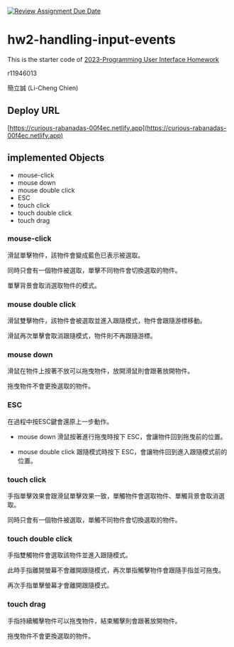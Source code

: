 [![Review Assignment Due Date](https://classroom.github.com/assets/deadline-readme-button-8d59dc4de5201274e310e4c54b9627a8934c3b88527886e3b421487c677d23eb.svg)](https://classroom.github.com/a/vtMjwcap)
# hw2-handling-input-events
This is the starter code of [2023-Programming User Interface Homework](https://hackmd.io/@akairisu/HkUibgmx3)

r11946013 

簡立誠 (Li-Cheng Chien)

## Deploy URL
[https://curious-rabanadas-00f4ec.netlify.app](https://curious-rabanadas-00f4ec.netlify.app)

## implemented Objects
* mouse-click
* mouse down
* mouse double click
* ESC
* touch click
* touch double click
* touch drag

### mouse-click
滑鼠單擊物件，該物件會變成藍色已表示被選取。 
    
同時只會有一個物件被選取，單擊不同物件會切換選取的物件。

單擊背景會取消選取物件的模式。

### mouse double click
滑鼠雙擊物件，該物件會被選取並進入跟隨模式，物件會跟隨游標移動。

滑鼠再次單擊會取消跟隨模式，物件則不再跟隨游標。

### mouse down
滑鼠在物件上按著不放可以拖曳物件，放開滑鼠則會跟著放開物件。

拖曳物件不會更換選取的物件。

### ESC
在過程中按ESC鍵會還原上一步動作。

* mouse down
  滑鼠按著進行拖曳時按下 ESC，會讓物件回到拖曳前的位置。

* mouse double click
  跟隨模式時按下 ESC，會讓物件回到進入跟隨模式前的位置。

### touch click
手指單擊效果會跟滑鼠單擊效果一致，單觸物件會選取物件、單觸背景會取消選取。

同時只會有一個物件被選取，單觸不同物件會切換選取的物件。

### touch double click
手指雙觸物件會選取該物件並進入跟隨模式。

此時手指離開螢幕不會離開跟隨模式，再次單指觸擊物件會跟隨手指並可拖曳。

再次手指單擊螢幕才會離開跟隨模式。

### touch drag
手指持續觸擊物件可以拖曳物件，結束觸擊則會跟著放開物件。

拖曳物件不會更換選取的物件。